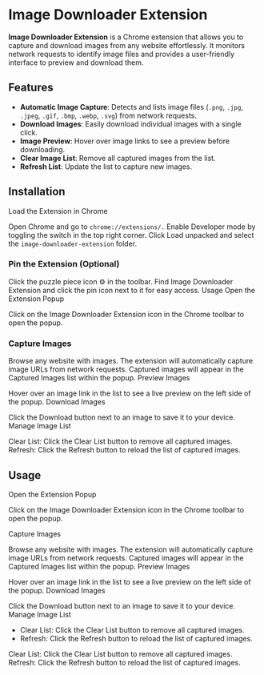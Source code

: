 # Image Downloader Extension

**Image Downloader Extension** is a Chrome extension that allows you to capture and download images from any website effortlessly. It monitors network requests to identify image files and provides a user-friendly interface to preview and download them.

## Features

- **Automatic Image Capture**: Detects and lists image files (`.png`, `.jpg`, `.jpeg`, `.gif`, `.bmp`, `.webp`, `.svg`) from network requests.
- **Download Images**: Easily download individual images with a single click.
- **Image Preview**: Hover over image links to see a preview before downloading.
- **Clear Image List**: Remove all captured images from the list.
- **Refresh List**: Update the list to capture new images.

## Installation

Load the Extension in Chrome

Open Chrome and go to `chrome://extensions/.`
Enable Developer mode by toggling the switch in the top right corner.
Click Load unpacked and select the `image-downloader-extension` folder.

### Pin the Extension (Optional)

Click the puzzle piece icon ⚙️ in the toolbar.
Find Image Downloader Extension and click the pin icon next to it for easy access.
Usage
Open the Extension Popup

Click on the Image Downloader Extension icon in the Chrome toolbar to open the popup.

### Capture Images

Browse any website with images. The extension will automatically capture image URLs from network requests.
Captured images will appear in the Captured Images list within the popup.
Preview Images

Hover over an image link in the list to see a live preview on the left side of the popup.
Download Images

Click the Download button next to an image to save it to your device.
Manage Image List

Clear List: Click the Clear List button to remove all captured images.
Refresh: Click the Refresh button to reload the list of captured images.

## Usage
Open the Extension Popup

Click on the Image Downloader Extension icon in the Chrome toolbar to open the popup.

Capture Images

Browse any website with images. The extension will automatically capture image URLs from network requests.
Captured images will appear in the Captured Images list within the popup.
Preview Images

Hover over an image link in the list to see a live preview on the left side of the popup.
Download Images

Click the Download button next to an image to save it to your device.
Manage Image List

- Clear List: Click the Clear List button to remove all captured images.
- Refresh: Click the Refresh button to reload the list of captured images.

Clear List: Click the Clear List button to remove all captured images.
Refresh: Click the Refresh button to reload the list of captured images.
